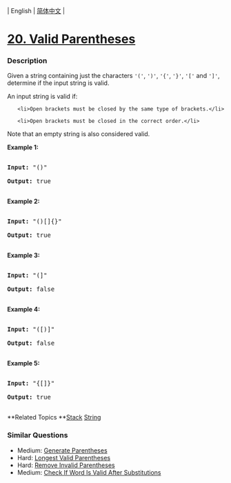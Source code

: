 | English | [简体中文](README.md) |

# [20. Valid Parentheses](https://leetcode-cn.com/problems/valid-parentheses)
 ### Description
<p>Given a string containing just the characters <code>&#39;(&#39;</code>, <code>&#39;)&#39;</code>, <code>&#39;{&#39;</code>, <code>&#39;}&#39;</code>, <code>&#39;[&#39;</code> and <code>&#39;]&#39;</code>, determine if the input string is valid.</p>

<p>An input string is valid if:</p>

<ol>
	<li>Open brackets must be closed by the same type of brackets.</li>
	<li>Open brackets must be closed in the correct order.</li>
</ol>

<p>Note that an empty string is&nbsp;also considered valid.</p>

<p><strong>Example 1:</strong></p>

<pre>
<strong>Input:</strong> &quot;()&quot;
<strong>Output:</strong> true
</pre>

<p><strong>Example 2:</strong></p>

<pre>
<strong>Input:</strong> &quot;()[]{}&quot;
<strong>Output:</strong> true
</pre>

<p><strong>Example 3:</strong></p>

<pre>
<strong>Input:</strong> &quot;(]&quot;
<strong>Output:</strong> false
</pre>

<p><strong>Example 4:</strong></p>

<pre>
<strong>Input:</strong> &quot;([)]&quot;
<strong>Output:</strong> false
</pre>

<p><strong>Example 5:</strong></p>

<pre>
<strong>Input:</strong> &quot;{[]}&quot;
<strong>Output:</strong> true
</pre>

**Related Topics	**[Stack](https://leetcode-cn.com/tag/stack) [String](https://leetcode-cn.com/tag/string) 

### Similar Questions
 - Medium:	[Generate Parentheses](https://leetcode-cn.com/problems/generate-parentheses) 
 - Hard:	[Longest Valid Parentheses](https://leetcode-cn.com/problems/longest-valid-parentheses) 
 - Hard:	[Remove Invalid Parentheses](https://leetcode-cn.com/problems/remove-invalid-parentheses) 
 - Medium:	[Check If Word Is Valid After Substitutions](https://leetcode-cn.com/problems/check-if-word-is-valid-after-substitutions) 
